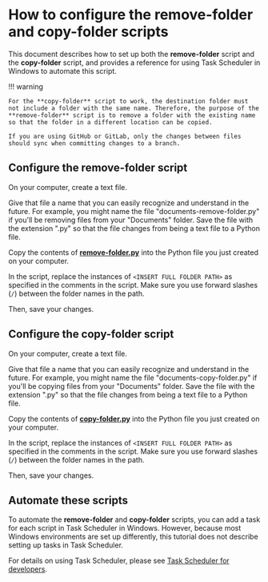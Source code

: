 # How to configure the remove-folder and copy-folder scripts

This document describes how to set up both the **remove-folder** script and the **copy-folder** script, and provides a reference for using Task Scheduler in Windows to automate this script.

!!! warning
    
    For the **copy-folder** script to work, the destination folder must not include a folder with the same name. Therefore, the purpose of the **remove-folder** script is to remove a folder with the existing name so that the folder in a different location can be copied.
    
    If you are using GitHub or GitLab, only the changes between files should sync when committing changes to a branch.

## Configure the remove-folder script 

On your computer, create a text file.

Give that file a name that you can easily recognize and understand in the future. For example, you might name the file "documents-remove-folder.py" if you'll be removing files from your "Documents" folder. Save the file with the extension ".py" so that the file changes from being a text file to a Python file.

Copy the contents of **[remove-folder.py](https://github.com/josh-wong/remove-copy-folder/blob/main/remove-folder.py)** into the Python file you just created on your computer.

In the script, replace the instances of `<INSERT FULL FOLDER PATH>` as specified in the comments in the script. Make sure you use forward slashes (`/`) between the folder names in the path.

Then, save your changes.

## Configure the copy-folder script 

On your computer, create a text file. 

Give that file a name that you can easily recognize and understand in the future. For example, you might name the file "documents-copy-folder.py" if you'll be copying files from your "Documents" folder. Save the file with the extension ".py" so that the file changes from being a text file to a Python file.

Copy the contents of **[copy-folder.py](https://github.com/josh-wong/remove-copy-folder/blob/main/copy-folder.py)** into the Python file you just created on your computer.

In the script, replace the instances of `<INSERT FULL FOLDER PATH>` as specified in the comments in the script. Make sure you use forward slashes (`/`) between the folder names in the path.

Then, save your changes.

## Automate these scripts

To automate the **remove-folder** and **copy-folder** scripts, you can add a task for each script in Task Scheduler in Windows. However, because most Windows environments are set up differently, this tutorial does not describe setting up tasks in Task Scheduler.

For details on using Task Scheduler, please see [Task Scheduler for developers](https://docs.microsoft.com/en-us/windows/win32/taskschd/task-scheduler-start-page).
